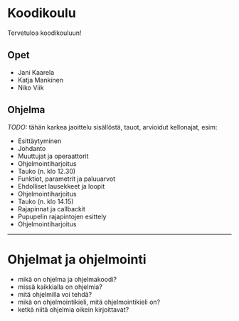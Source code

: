 # Koodikoulu

Tervetuloa koodikouluun!

## Opet

* Jani Kaarela
* Katja Mankinen
* Niko Viik


## Ohjelma

_TODO:_ tähän karkea jaoittelu sisällöstä, tauot, arvioidut kellonajat, esim:

* Esittäytyminen
* Johdanto
* Muuttujat ja operaattorit
* Ohjelmointiharjoitus
* Tauko (n. klo 12.30)
* Funktiot, parametrit ja paluuarvot
* Ehdolliset lausekkeet ja loopit
* Ohjelmointiharjoitus
* Tauko (n. klo 14.15)
* Rajapinnat ja callbackit
* Pupupelin rajapintojen esittely
* Ohjelmointiharjoitus


---

# Ohjelmat ja ohjelmointi

* mikä on ohjelma ja ohjelmakoodi?
* missä kaikkialla on ohjelmia?
* mitä ohjelmilla voi tehdä?
* mikä on ohjelmointikieli, mitä ohjelmointikieli on?
* ketkä niitä ohjelmia oikein kirjoittavat?
